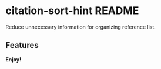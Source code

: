 # citation-sort-hint README

Reduce unnecessary information for organizing reference list.

## Features


**Enjoy!**
